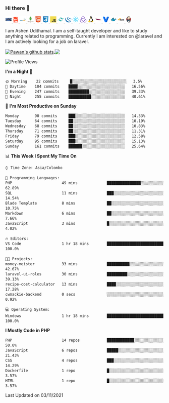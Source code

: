 ### Hi there 👋

<a align="center" href="https://github.com/ashenud"> <img width="20px" src="https://raw.githubusercontent.com/devicons/devicon/master/icons/php/php-original.svg" alt="ashenud: PHP" /> <img width="18px" src="https://raw.githubusercontent.com/devicons/devicon/master/icons/laravel/laravel-plain-wordmark.svg" alt="ashenud: Laravel" /> <img width="20px" src="https://raw.githubusercontent.com/devicons/devicon/master/icons/mysql/mysql-original-wordmark.svg" alt="ashenud: MySQL" /> <img width="20px" src="https://raw.githubusercontent.com/devicons/devicon/master/icons/mongodb/mongodb-original-wordmark.svg" alt="ashenud: mongoDB" />  <img width="20px" src="https://raw.githubusercontent.com/devicons/devicon/master/icons/html5/html5-original.svg" alt="ashenud: HTML5" /> <img width="20px" src="https://raw.githubusercontent.com/devicons/devicon/master/icons/css3/css3-original.svg" alt="ashenud: CSS3" /> <img width="20px" src="https://raw.githubusercontent.com/devicons/devicon/master/icons/javascript/javascript-original.svg" alt="ashenud: Javascript" /> <img width="20px" src="https://raw.githubusercontent.com/devicons/devicon/master/icons/tailwindcss/tailwindcss-plain.svg" alt="ashenud: Tailwindcss" /> <img width="20px" src="https://raw.githubusercontent.com/devicons/devicon/master/icons/jquery/jquery-original.svg" alt="ashenud: Jquery" /> <img width="20px" src="https://raw.githubusercontent.com/devicons/devicon/master/icons/react/react-original.svg" alt="ashenud: React" /> <img width="20px" src="https://raw.githubusercontent.com/devicons/devicon/master/icons/redux/redux-original.svg" alt="ashenud: Redux" /> <img width="20px" src="https://raw.githubusercontent.com/devicons/devicon/master/icons/linux/linux-original.svg" alt="ashenud: Linux" /> <img width="20px" src="https://raw.githubusercontent.com/devicons/devicon/master/icons/apache/apache-original.svg" alt="ashenud: Apache" /> <img width="20px" src="https://raw.githubusercontent.com/devicons/devicon/master/icons/vagrant/vagrant-original.svg" alt="ashenud: Vagrant" /> <img width="20px" src="https://raw.githubusercontent.com/devicons/devicon/master/icons/docker/docker-original.svg" alt="ashenud: Docker" /> <img width="20px" src="https://raw.githubusercontent.com/devicons/devicon/master/icons/amazonwebservices/amazonwebservices-original-wordmark.svg" alt="ashenud: AWS" /> <img width="20px" src="https://raw.githubusercontent.com/devicons/devicon/master/icons/jenkins/jenkins-original.svg" alt="ashenud: Jenkins" /> </a>

I am Ashen Udithamal. I am a self-taught developer and like to study anything related to programming. Currently I am interested on @laravel and I am actively looking for a job on laravel.

<a href="https://github.com/ashenud">
    <img height="150px" align="center" src="https://github-readme-stats.vercel.app/api?username=ashenud&show_icons=true&theme=nord&line_height=27" alt="Pawan's github stats"/>
</a>
<a href="https://github.com/ashenud">
    <img height="150px" align="center" src="https://github-readme-stats.vercel.app/api/top-langs/?username=ashenud&theme=nord&layout=compact&langs_count=6" />
</a>

<!--START_SECTION:waka-->
![Profile Views](http://img.shields.io/badge/Profile%20Views-112-blue)

**I'm a Night 🦉** 

```text
🌞 Morning    22 commits     █░░░░░░░░░░░░░░░░░░░░░░░░   3.5% 
🌆 Daytime    104 commits    ████░░░░░░░░░░░░░░░░░░░░░   16.56% 
🌃 Evening    247 commits    █████████░░░░░░░░░░░░░░░░   39.33% 
🌙 Night      255 commits    ██████████░░░░░░░░░░░░░░░   40.61%

```
📅 **I'm Most Productive on Sunday** 

```text
Monday       90 commits     ███░░░░░░░░░░░░░░░░░░░░░░   14.33% 
Tuesday      64 commits     ██░░░░░░░░░░░░░░░░░░░░░░░   10.19% 
Wednesday    68 commits     ██░░░░░░░░░░░░░░░░░░░░░░░   10.83% 
Thursday     71 commits     ██░░░░░░░░░░░░░░░░░░░░░░░   11.31% 
Friday       79 commits     ███░░░░░░░░░░░░░░░░░░░░░░   12.58% 
Saturday     95 commits     ███░░░░░░░░░░░░░░░░░░░░░░   15.13% 
Sunday       161 commits    ██████░░░░░░░░░░░░░░░░░░░   25.64%

```


📊 **This Week I Spent My Time On** 

```text
⌚︎ Time Zone: Asia/Colombo

💬 Programming Languages: 
PHP                      49 mins             ███████████████░░░░░░░░░░   62.89% 
SQL                      11 mins             ███░░░░░░░░░░░░░░░░░░░░░░   14.54% 
Blade Template           8 mins              ██░░░░░░░░░░░░░░░░░░░░░░░   10.75% 
Markdown                 6 mins              ██░░░░░░░░░░░░░░░░░░░░░░░   7.66% 
JavaScript               3 mins              █░░░░░░░░░░░░░░░░░░░░░░░░   4.02%

🔥 Editors: 
VS Code                  1 hr 18 mins        █████████████████████████   100.0%

🐱‍💻 Projects: 
money-meister            33 mins             ██████████░░░░░░░░░░░░░░░   42.67% 
laravel-ui-roles         30 mins             █████████░░░░░░░░░░░░░░░░   39.13% 
recipe-cost-calculator   13 mins             ████░░░░░░░░░░░░░░░░░░░░░   17.28% 
cwmackie-backend         0 secs              ░░░░░░░░░░░░░░░░░░░░░░░░░   0.92%

💻 Operating System: 
Windows                  1 hr 18 mins        █████████████████████████   100.0%

```

**I Mostly Code in PHP** 

```text
PHP                      14 repos            ████████████░░░░░░░░░░░░░   50.0% 
JavaScript               6 repos             █████░░░░░░░░░░░░░░░░░░░░   21.43% 
CSS                      4 repos             ███░░░░░░░░░░░░░░░░░░░░░░   14.29% 
Dockerfile               1 repo              █░░░░░░░░░░░░░░░░░░░░░░░░   3.57% 
HTML                     1 repo              █░░░░░░░░░░░░░░░░░░░░░░░░   3.57%

```



 Last Updated on 03/11/2021
<!--END_SECTION:waka-->
